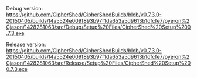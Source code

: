 Debug version:
https://github.com/CipherShed/CipherShedBuilds/blob/v0.7.3.0-20150405/builds/f4a5524e009f893b97f1da653a5d9613b1dfcfe7/pyeron%2Cjason/1428281063/src/Debug/Setup%20Files/CipherShed%20Setup%200.7.3.exe

Release version:
https://github.com/CipherShed/CipherShedBuilds/blob/v0.7.3.0-20150405/builds/f4a5524e009f893b97f1da653a5d9613b1dfcfe7/pyeron%2Cjason/1428281063/src/Release/Setup%20Files/CipherShed%20Setup%200.7.3.exe

